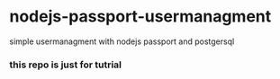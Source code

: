 # nodejs-passport-usermanagment
simple usermanagment with nodejs passport and postgersql

### this repo is just for tutrial

